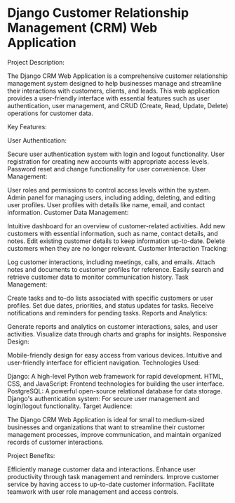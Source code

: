 # Django Customer Relationship Management (CRM) Web Application

Project Description:

The Django CRM Web Application is a comprehensive customer relationship management system designed to help businesses manage and streamline their interactions with customers, clients, and leads. This web application provides a user-friendly interface with essential features such as user authentication, user management, and CRUD (Create, Read, Update, Delete) operations for customer data.

Key Features:

User Authentication:

Secure user authentication system with login and logout functionality.
User registration for creating new accounts with appropriate access levels.
Password reset and change functionality for user convenience.
User Management:

User roles and permissions to control access levels within the system.
Admin panel for managing users, including adding, deleting, and editing user profiles.
User profiles with details like name, email, and contact information.
Customer Data Management:

Intuitive dashboard for an overview of customer-related activities.
Add new customers with essential information, such as name, contact details, and notes.
Edit existing customer details to keep information up-to-date.
Delete customers when they are no longer relevant.
Customer Interaction Tracking:

Log customer interactions, including meetings, calls, and emails.
Attach notes and documents to customer profiles for reference.
Easily search and retrieve customer data to monitor communication history.
Task Management:

Create tasks and to-do lists associated with specific customers or user profiles.
Set due dates, priorities, and status updates for tasks.
Receive notifications and reminders for pending tasks.
Reports and Analytics:

Generate reports and analytics on customer interactions, sales, and user activities.
Visualize data through charts and graphs for insights.
Responsive Design:

Mobile-friendly design for easy access from various devices.
Intuitive and user-friendly interface for efficient navigation.
Technologies Used:

Django: A high-level Python web framework for rapid development.
HTML, CSS, and JavaScript: Frontend technologies for building the user interface.
PostgreSQL: A powerful open-source relational database for data storage.
Django's authentication system: For secure user management and login/logout functionality.
Target Audience:

The Django CRM Web Application is ideal for small to medium-sized businesses and organizations that want to streamline their customer management processes, improve communication, and maintain organized records of customer interactions.

Project Benefits:

Efficiently manage customer data and interactions.
Enhance user productivity through task management and reminders.
Improve customer service by having access to up-to-date customer information.
Facilitate teamwork with user role management and access controls.
